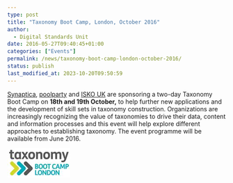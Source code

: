```yaml
---
type: post
title: "Taxonomy Boot Camp, London, October 2016"
author:
  - Digital Standards Unit
date: 2016-05-27T09:40:45+01:00
categories: ["Events"]
permalink: /news/taxonomy-boot-camp-london-october-2016/
status: publish
last_modified_at: 2023-10-20T09:50:59
---
```


[Synaptica](http://www.synaptica.com/), [poolparty](https://www.poolparty.biz/) and [ISKO UK](http://www.iskouk.org/) are sponsoring a two-day Taxonomy Boot Camp on **18th and 19th October,** 
to help further new applications and the development of skill sets in taxonomy construction. Organizations are increasingly 
recognizing the value of taxonomies to drive their data, content and information processes and this event will help explore 
different approaches to establishing taxonomy. The event programme will be available from June 2016.

![Taxonomy Boot Camp-Logo](../../images/Taxonomy-Boot-Camp-Logo.jpg)
